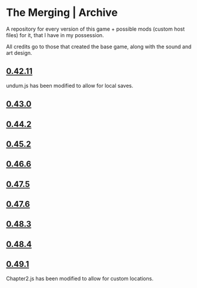 # The Merging | Archive
A repository for every version of this game + possible mods (custom host files) for it, that I have in my possession.

All credits go to those that created the base game, along with the sound and art design.

## [0.42.11](https://fenrirthewolf.github.io/tree/main/0.42.11/index.html)

undum.js has been modified to allow for local saves.

## [0.43.0](https://fenrirthewolf.github.io/tree/main/0.43.0/index.html)

## [0.44.2](https://fenrirthewolf.github.io/tree/main/0.44.2/index.html)

## [0.45.2](https://fenrirthewolf.github.io/tree/main/0.45.2/index.html)

## [0.46.6](https://fenrirthewolf.github.io/tree/main/0.46.6/index.html)

## [0.47.5](https://fenrirthewolf.github.io/tree/main/0.47.5/index.html)

## [0.47.6](https://fenrirthewolf.github.io/tree/main/0.47.6/index.html)

## [0.48.3](https://fenrirthewolf.github.io/tree/main/0.48.3/index.html)

## [0.48.4](https://fenrirthewolf.github.io/tree/main/0.48.4/index.html)

## [0.49.1](https://fenrirthewolf.github.io/tree/main/0.49.1/index.html)

Chapter2.js has been modified to allow for custom locations.
